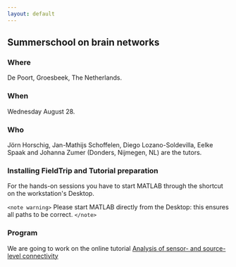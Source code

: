 ```yaml
---
layout: default
---
```


##  Summerschool on brain networks 

### Where

De Poort, Groesbeek, The Netherlands.

### When

Wednesday August 28.

### Who

Jörn Horschig, Jan-Mathijs Schoffelen, Diego Lozano-Soldevilla, Eelke Spaak and Johanna Zumer (Donders, Nijmegen, NL) are the tutors. 

### Installing FieldTrip and Tutorial preparation

For the hands-on sessions you have to start MATLAB through the shortcut on the workstation's Desktop. 

`<note warning>`
Please start MATLAB directly from the Desktop: this ensures all paths to be correct.
`</note>`

### Program

We are going to work on the online tutorial [Analysis of sensor- and source-level connectivity](/tutorial/connectivityextended)

